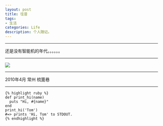 ```yaml
---
layout: post
title: 往昔
tags:
- 生活
categories: Life
description: 个人随记。
---
```


----------

还是没有智能机的年代。。。。。。


----------

![](http://b36.photo.store.qq.com/psu?/e3b32429-795d-474d-85a5-b18ddde794ae/kF9v5DIOnH*MNwGJLenqfvJs1XGTqwVDbD0U3DCDoNQ!/b/YUVoFxONqAAAYp.HihUYigAA&a=32&b=36&bo=QAHwAAAAAAABE4U!&rf=viewer_4&t=5)


----------
2010年4月  常州  梳篦巷 


----------

	{% highlight ruby %}
	def print_hi(name)
	  puts "Hi, #{name}"
	end
	print_hi('Tom')
	#=> prints 'Hi, Tom' to STDOUT.
	{% endhighlight %}